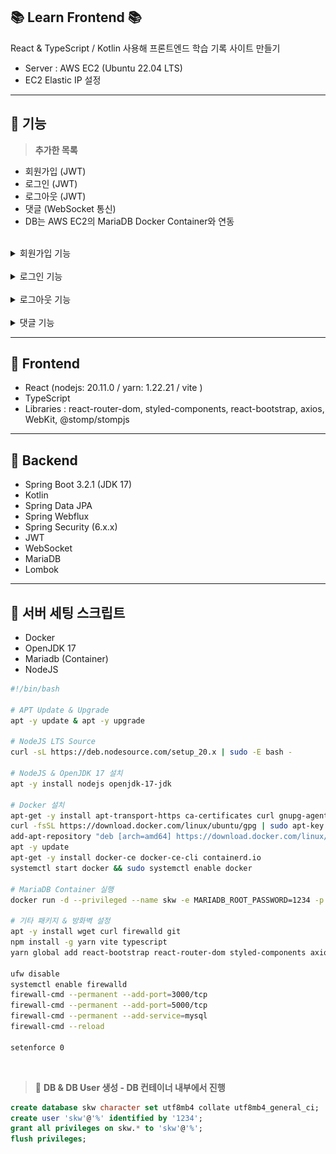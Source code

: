 ## 📚 Learn Frontend 📚

React & TypeScript / Kotlin 사용해 프론트엔드 학습 기록 사이트 만들기

- Server : AWS EC2 (Ubuntu 22.04 LTS)
- EC2 Elastic IP 설정

---

## 📘 기능

> **추가한 목록**

- 회원가입 (JWT)
- 로그인 (JWT)
- 로그아웃 (JWT)
- 댓글 (WebSocket 통신)
- DB는 AWS EC2의 MariaDB Docker Container와 연동 

<br>

<details>
<summary>회원가입 기능</summary>

- 회원가입 후 비밀번호는 백엔드에서 Bcrypt로 암호화해서 저장
- JWT Authentication Filter의 검증 예외 URL

<br>

![img](./Description/img/signup-1.png)

<br>

![img](./Description/img/signup-2.png)

</details>

<br>

<details>
<summary>로그인 기능</summary>

- 유저가 로그인 시 백엔드에서 받은 JWT Token을 프론트엔드 단에서 LocalStorage에 들고 있음
- JWT Authentication Filter의 검증 예외 URL

<br>

![img](./Description/img/login-1.png)

<br>

![img](./Description/img/logn-2.png)

</details>

<br>

<details>
<summary>로그아웃 기능</summary>

- 유저가 로그아웃 시 LocalStorage의 JWT Token 제거

![img](./Description/img/logout-1.png)

<br>

![img](./Description/img/logout-2.png)

</details>

<br>

<details>
<summary>댓글 기능</summary>

- Frontend <-> Backend WebSocket 통신
- WebSocket Endpoint URL : ws
- WebSocket Channel Name : '/api/comment/list'
- 로그인을 안하면 댓글 남기기 불가능
- 댓글 달린걸 그냥 보는건 모든 유저(anonymous 포함) 허용
- 페이지네이션 추가

![img](./Description/img/403.png)

<br>

![img](./Description/img/comment-1.png)

<br>

![img](./Description/img/comment-2.png)

<br>

![img](./Description/img/comment-3.png)

</details>

---

## 📘 Frontend

- React (nodejs: 20.11.0 / yarn: 1.22.21 / vite )
- TypeScript
- Libraries : react-router-dom, styled-components, react-bootstrap, axios, WebKit, @stomp/stompjs

---

## 📘 Backend

- Spring Boot 3.2.1 (JDK 17)
- Kotlin
- Spring Data JPA
- Spring Webflux
- Spring Security (6.x.x)
- JWT
- WebSocket
- MariaDB
- Lombok

---

## 📘 서버 세팅 스크립트

- Docker
- OpenJDK 17
- Mariadb (Container)
- NodeJS

```bash
#!/bin/bash

# APT Update & Upgrade
apt -y update & apt -y upgrade

# NodeJS LTS Source
curl -sL https://deb.nodesource.com/setup_20.x | sudo -E bash -

# NodeJS & OpenJDK 17 설치
apt -y install nodejs openjdk-17-jdk

# Docker 설치
apt-get -y install apt-transport-https ca-certificates curl gnupg-agent software-properties-common
curl -fsSL https://download.docker.com/linux/ubuntu/gpg | sudo apt-key add -
add-apt-repository "deb [arch=amd64] https://download.docker.com/linux/ubuntu $(lsb_release -cs) stable"
apt -y update
apt-get -y install docker-ce docker-ce-cli containerd.io
systemctl start docker && sudo systemctl enable docker

# MariaDB Container 실행
docker run -d --privileged --name skw -e MARIADB_ROOT_PASSWORD=1234 -p 5000:3306 mariadb

# 기타 패키지 & 방화벽 설정
apt -y install wget curl firewalld git
npm install -g yarn vite typescript
yarn global add react-bootstrap react-router-dom styled-components axios @types/react-bootstrap @types/react-router-dom

ufw disable
systemctl enable firewalld
firewall-cmd --permanent --add-port=3000/tcp
firewall-cmd --permanent --add-port=5000/tcp
firewall-cmd --permanent --add-service=mysql
firewall-cmd --reload

setenforce 0
```

<br>

> 🚩 **DB & DB User 생성 - DB 컨테이너 내부에서 진행**

```sql
create database skw character set utf8mb4 collate utf8mb4_general_ci;
create user 'skw'@'%' identified by '1234';
grant all privileges on skw.* to 'skw'@'%';
flush privileges;
```